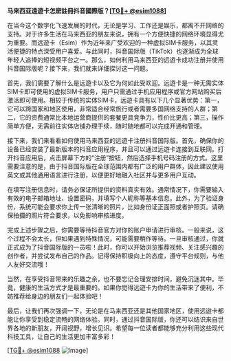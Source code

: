 **马来西亚遠遊卡怎麽註冊抖音國際版？[[TG💪+ @esim1088](https://t.me/s/esim1088)]**

在当今这个数字化飞速发展的时代，无论是学习、工作还是娱乐，都离不开网络的支持。对于许多生活在马来西亚的朋友来说，拥有一个方便快捷的网络环境显得尤为重要。而远遊卡（Esim）作为近年来广受欢迎的一种虚拟SIM卡服务，以其灵活便捷的特点深受用户喜爱。与此同时，抖音国际版（TikTok）也逐渐成为全球年轻人追捧的短视频平台之一。那么，如何利用马来西亚的远遊卡成功注册并使用抖音国际版呢？接下来，我们就来详细探讨这一问题。

首先，我们需要了解什么是远遊卡以及它为何如此受欢迎。远遊卡是一种无需实体SIM卡即可使用的虚拟SIM卡服务，用户只需通过手机应用程序或官方网站购买后激活即可使用。相较于传统的实体SIM卡，远遊卡具有以下几个显著优势：第一，它可以跨国家和地区使用，非常适合经常旅行或者需要多国网络支持的人群；第二，它的资费通常比本地运营商提供的套餐更具竞争力，性价比更高；第三，操作简单方便，无需前往实体店铺办理手续，随时随地都可以完成开通和管理。

接下来，我们来看看如何使用马来西亚的远遊卡注册抖音国际版。首先，确保你的设备已经安装了最新版本的抖音应用程序，并且可以通过远遊卡连接到互联网。打开抖音应用后，点击屏幕下方的“注册”按钮，然后选择手机号码注册的方式。这里需要注意的是，由于抖音国际版在全球范围内都有广泛的用户群体，因此建议使用英文或其他通用语言进行注册，以便更好地融入社区并与更多用户互动。

在填写注册信息时，请务必保证所提供的资料真实有效。通常情况下，你需要输入有效的电子邮箱地址、设置密码，并填写个人昵称等基本信息。此外，为了验证身份，系统可能会要求你上传一张清晰的照片，比如身份证正面照或者护照页。请确保拍摄的照片符合要求，以免影响审核进度。

完成上述步骤之后，你需要等待抖音官方对你的账户申请进行审核。一般来说，这个过程不会太长，但如果遇到特殊情况，可能需要稍作等待。一旦审核通过，你就正式成为了抖音国际版的一员啦！此时，你可以开始浏览推荐视频、关注感兴趣的创作者，并尝试发布自己的作品。记得保持积极向上的态度，遵守平台规则，与他人友好交流哦！

当然，在享受抖音带来的乐趣之余，也不要忘记合理安排时间，避免沉迷其中。毕竟，健康的生活方式才是最重要的。如果你觉得远遊卡为你的生活带来了便利，不妨推荐给身边的朋友们一起体验吧！

最后，让我们再次强调一下，无论是在马来西亚还是其他国家地区，使用远遊卡都能让你享受到稳定流畅的网络体验。同时，通过抖音国际版，你还可以结识来自世界各地的新朋友，开阔视野，增长见识。希望每一位读者都能够充分利用这些现代科技工具，让自己的生活更加丰富多彩！

[[TG💪+ @esim1088](https://t.me/s/esim1088) ![Image](https://i.postimg.cc/4NQfJmqS/Snipaste-2025-05-13-00-14-12.png)]